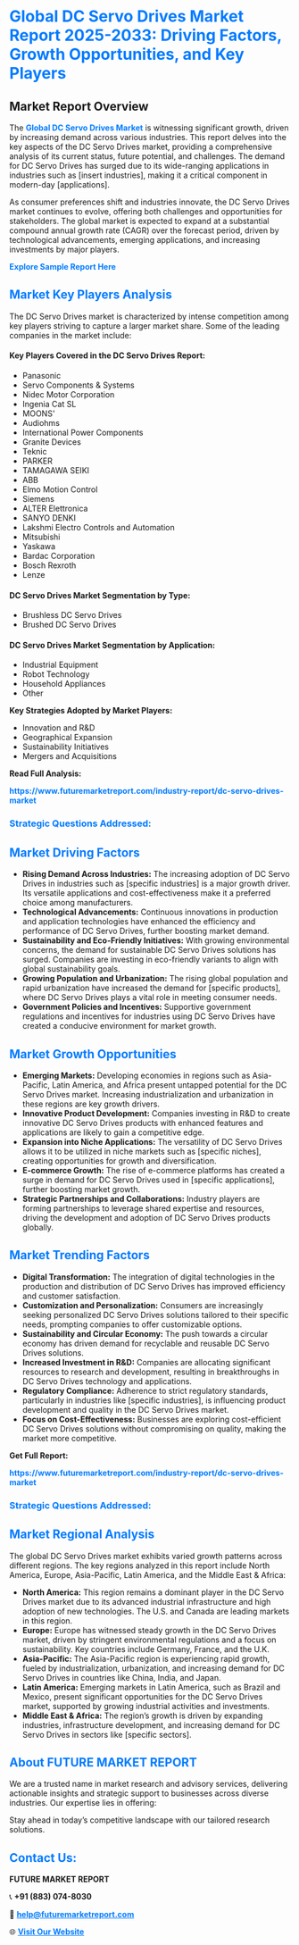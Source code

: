 <h1 style="color: #007BFF;">Global DC Servo Drives Market Report 2025-2033: Driving Factors, Growth Opportunities, and Key Players</h1>

<section id="overview">
<h2>Market Report Overview</h2>
<p>The <a href="https://www.futuremarketreport.com/industry-report/dc-servo-drives-market" style="color: #007BFF; text-decoration: none;"><strong>Global DC Servo Drives Market</strong></a> is witnessing significant growth, driven by increasing demand across various industries. This report delves into the key aspects of the DC Servo Drives market, providing a comprehensive analysis of its current status, future potential, and challenges. The demand for DC Servo Drives has surged due to its wide-ranging applications in industries such as [insert industries], making it a critical component in modern-day [applications].</p>
<p>As consumer preferences shift and industries innovate, the DC Servo Drives market continues to evolve, offering both challenges and opportunities for stakeholders. The global market is expected to expand at a substantial compound annual growth rate (CAGR) over the forecast period, driven by technological advancements, emerging applications, and increasing investments by major players.</p>
</section>

<section id="overview">
<p><a href="https://www.futuremarketreport.com/request-sample/reportId=76923" style="color: #007BFF; text-decoration: none;"><strong>Explore Sample Report Here</strong></a></p>
</section>

<section id="key-players">
<h2 style="color: #007BFF;">Market Key Players Analysis</h2>
<p>The DC Servo Drives market is characterized by intense competition among key players striving to capture a larger market share. Some of the leading companies in the market include:</p>
<h4>Key Players Covered in the DC Servo Drives Report:</h4>
<ul><li>Panasonic</li><li>Servo Components &amp; Systems</li><li>Nidec Motor Corporation</li><li>Ingenia Cat SL</li><li>MOONS&#039;</li><li>Audiohms</li><li>International Power Components</li><li>Granite Devices</li><li>Teknic</li><li>PARKER</li><li>TAMAGAWA SEIKI</li><li>ABB</li><li>Elmo Motion Control</li><li>Siemens</li><li>ALTER Elettronica</li><li>SANYO DENKI</li><li>Lakshmi Electro Controls and Automation</li><li>Mitsubishi</li><li>Yaskawa</li><li>Bardac Corporation</li><li>Bosch Rexroth</li><li>Lenze</li></ul>
<h4>DC Servo Drives Market Segmentation by Type:</h4>
<ul><li>Brushless DC Servo Drives</li><li>Brushed DC Servo Drives</li></ul>

<h4>DC Servo Drives Market Segmentation by Application:</h4>
<ul><li>Industrial Equipment</li><li>Robot Technology</li><li>Household Appliances</li><li>Other</li></ul>
<p><strong>Key Strategies Adopted by Market Players:</strong></p>
<ul>
<li>Innovation and R&D</li>
<li>Geographical Expansion</li>
<li>Sustainability Initiatives</li>
<li>Mergers and Acquisitions</li>
</ul>
</section>

<section>
<p><strong>Read Full Analysis: </strong></p><a href="https://www.futuremarketreport.com/industry-report/dc-servo-drives-market" style="color: #007BFF; text-decoration: none;"><strong>https://www.futuremarketreport.com/industry-report/dc-servo-drives-market</strong></a>
<h3 style="color: #007BFF;">Strategic Questions Addressed:</h3>
</section>

<section id="driving-factors">
<h2 style="color: #007BFF;">Market Driving Factors</h2>
<ul>
<li><strong>Rising Demand Across Industries:</strong> The increasing adoption of DC Servo Drives in industries such as [specific industries] is a major growth driver. Its versatile applications and cost-effectiveness make it a preferred choice among manufacturers.</li>
<li><strong>Technological Advancements:</strong> Continuous innovations in production and application technologies have enhanced the efficiency and performance of DC Servo Drives, further boosting market demand.</li>
<li><strong>Sustainability and Eco-Friendly Initiatives:</strong> With growing environmental concerns, the demand for sustainable DC Servo Drives solutions has surged. Companies are investing in eco-friendly variants to align with global sustainability goals.</li>
<li><strong>Growing Population and Urbanization:</strong> The rising global population and rapid urbanization have increased the demand for [specific products], where DC Servo Drives plays a vital role in meeting consumer needs.</li>
<li><strong>Government Policies and Incentives:</strong> Supportive government regulations and incentives for industries using DC Servo Drives have created a conducive environment for market growth.</li>
</ul>
</section>

<section id="growth-opportunities">
<h2 style="color: #007BFF;">Market Growth Opportunities</h2>
<ul>
<li><strong>Emerging Markets:</strong> Developing economies in regions such as Asia-Pacific, Latin America, and Africa present untapped potential for the DC Servo Drives market. Increasing industrialization and urbanization in these regions are key growth drivers.</li>
<li><strong>Innovative Product Development:</strong> Companies investing in R&D to create innovative DC Servo Drives products with enhanced features and applications are likely to gain a competitive edge.</li>
<li><strong>Expansion into Niche Applications:</strong> The versatility of DC Servo Drives allows it to be utilized in niche markets such as [specific niches], creating opportunities for growth and diversification.</li>
<li><strong>E-commerce Growth:</strong> The rise of e-commerce platforms has created a surge in demand for DC Servo Drives used in [specific applications], further boosting market growth.</li>
<li><strong>Strategic Partnerships and Collaborations:</strong> Industry players are forming partnerships to leverage shared expertise and resources, driving the development and adoption of DC Servo Drives products globally.</li>
</ul>
</section>

<section id="trending-factors">
<h2 style="color: #007BFF;">Market Trending Factors</h2>
<ul>
<li><strong>Digital Transformation:</strong> The integration of digital technologies in the production and distribution of DC Servo Drives has improved efficiency and customer satisfaction.</li>
<li><strong>Customization and Personalization:</strong> Consumers are increasingly seeking personalized DC Servo Drives solutions tailored to their specific needs, prompting companies to offer customizable options.</li>
<li><strong>Sustainability and Circular Economy:</strong> The push towards a circular economy has driven demand for recyclable and reusable DC Servo Drives solutions.</li>
<li><strong>Increased Investment in R&D:</strong> Companies are allocating significant resources to research and development, resulting in breakthroughs in DC Servo Drives technology and applications.</li>
<li><strong>Regulatory Compliance:</strong> Adherence to strict regulatory standards, particularly in industries like [specific industries], is influencing product development and quality in the DC Servo Drives market.</li>
<li><strong>Focus on Cost-Effectiveness:</strong> Businesses are exploring cost-efficient DC Servo Drives solutions without compromising on quality, making the market more competitive.</li>
</ul>
</section>

<section>
<p><strong>Get Full Report: </strong></p><a href="https://www.futuremarketreport.com/industry-report/dc-servo-drives-market" style="color: #007BFF; text-decoration: none;"><strong>https://www.futuremarketreport.com/industry-report/dc-servo-drives-market</strong></a>
<h3 style="color: #007BFF;">Strategic Questions Addressed:</h3>
</section>


<section id="regional-analysis">
<h2 style="color: #007BFF;">Market Regional Analysis</h2>
<p>The global DC Servo Drives market exhibits varied growth patterns across different regions. The key regions analyzed in this report include North America, Europe, Asia-Pacific, Latin America, and the Middle East & Africa:</p>
<ul>
<li><strong>North America:</strong> This region remains a dominant player in the DC Servo Drives market due to its advanced industrial infrastructure and high adoption of new technologies. The U.S. and Canada are leading markets in this region.</li>
<li><strong>Europe:</strong> Europe has witnessed steady growth in the DC Servo Drives market, driven by stringent environmental regulations and a focus on sustainability. Key countries include Germany, France, and the U.K.</li>
<li><strong>Asia-Pacific:</strong> The Asia-Pacific region is experiencing rapid growth, fueled by industrialization, urbanization, and increasing demand for DC Servo Drives in countries like China, India, and Japan.</li>
<li><strong>Latin America:</strong> Emerging markets in Latin America, such as Brazil and Mexico, present significant opportunities for the DC Servo Drives market, supported by growing industrial activities and investments.</li>
<li><strong>Middle East & Africa:</strong> The region’s growth is driven by expanding industries, infrastructure development, and increasing demand for DC Servo Drives in sectors like [specific sectors].</li>
</ul>
</section>

<footer>
<h2 style="color: #007BFF;">About FUTURE MARKET REPORT</h2>
<p>We are a trusted name in market research and advisory services, delivering actionable insights and strategic support to businesses across diverse industries. Our expertise lies in offering:</p>

<p>Stay ahead in today’s competitive landscape with our tailored research solutions.</p>

<h2 style="color: #007BFF;">Contact Us:</h2>
<p><strong>FUTURE MARKET REPORT</strong></p>
<p>📞 <strong>+91 (883) 074-8030</strong></p>
<p>📧 <strong><a href="mailto:help@futuremarketreport.com" style="color: #007BFF;">help@futuremarketreport.com</a></strong></p>
<p>🌐 <strong><a href="https://www.futuremarketreport.com/" style="color: #007BFF;">Visit Our Website</a></strong></p>
</footer>